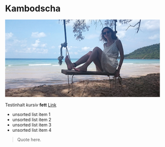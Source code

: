 # Kambodscha

![alt text](./img_01.jpg)

Testinhalt *kursiv* **fett** [Link](http://alexanderkehr.de)
- unsorted list item 1
- unsorted list item 2
- unsorted list item 3
- unsorted list item 4

> Quote here.
